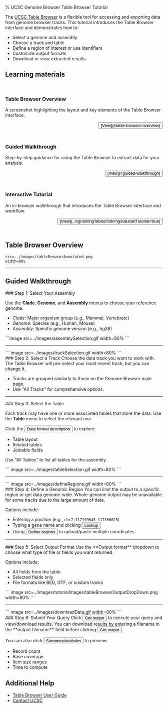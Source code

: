 % UCSC Genome Browser Table Browser Tutorial

The [UCSC Table Browser](../cgi-bin/hgTables) is a flexible tool for accessing and exporting data from genome browser tracks. This tutorial introduces the Table Browser interface and demonstrates how to:

- Select a genome and assembly
- Choose a track and table
- Define a region of interest or use identifiers
- Customize output formats
- Download or view extracted results

## Learning materials

<div class="row" style="padding-top: 15px">
<div class="col-md-4">
<div class="panel panel-default" style="padding-bottom: 10px">
<h3 class="panel-title" style="width: 100%;">Table Browser Overview</h3>

A screenshot highlighting the layout and key elements of the Table Browser interface.

<p style="text-align: end">
<button>[View](#table-browser-overview)</button>
</p>
</div>
</div>

<div class="col-md-4">
<div class="panel panel-default" style="padding-bottom: 10px">
<h3 class="panel-title" style="width: -webkit-fill-available;">Guided Walkthrough</h3>

Step-by-step guidance for using the Table Browser to extract data for your analysis.

<p style="text-align: end">
<button>[View](#guided-walkthrough)</button>
</p>
</div>
</div>

<div class="col-md-4">
<div class="panel panel-default" style="padding-bottom: 10px">
<h3 class="panel-title" style="width: -webkit-fill-available;">Interactive Tutorial</h3>

An in-browser walkthrough that introduces the Table Browser interface and workflow.

<p style="text-align: end">
<button>[View](../cgi-bin/hgTables?db=hg38&startTutorial=true)</button>
</p>
</div>
</div>
</div>

## Table Browser Overview

``` image
src=../images/tableBrowserAnnotated.png
width=80%
```

---

## Guided Walkthrough


<div class="row">
  <div class="col-md-6">
### Step 1: Select Your Assembly
  
  Use the **Clade**, **Genome**, and **Assembly** menus to choose your reference genome.
  
  - *Clade*: Major organism group (e.g., Mammal, Vertebrate)
  - *Genome*: Species (e.g., Human, Mouse)
  - *Assembly*: Specific genome version (e.g., hg38)
  </div>

  <div class="col-md-6">
  ```image
  src=../images/assemblySelection.gif
  width=80%
  ```
</div>
</div>

---


<div class="row">
  <div class="col-md-6">
  ``` image
  src=../images/trackSelection.gif
  width=80%
  ```
  </div>

  <div class="col-md-6">
### Step 2: Select a Track
  Choose the data track you want to work with. The Table Browser will pre-select your most recent track, but you can change it.
  
  - Tracks are grouped similarly to those on the Genome Browser main page.
  - Use "All Tracks" for comprehensive options.
  </div>
</div>

---


<div class="row">
  <div class="col-md-6">
### Step 3: Select the Table

  Each track may have one or more associated tables that store the data. Use the **Table** menu to select the relevant one.
  
  Click the <button>Data format description</button> to explore:

  - Table layout
  - Related tables
  - Joinable fields

  Use "All Tables" to list all tables for the assembly.

  </div>

  <div class="col-md-6">
  ``` image
  src=../images/tableSelection.gif
  width=80%
  ```
  </div>
</div>

---


<div class="row">
  <div class="col-md-6">
  ``` image
  src=../images/defineRegions.gif
  width=80%
  ```
  </div>

  <div class="col-md-6">
### Step 4: Define a Genomic Region
  You can limit the output to a specific region or get data genome-wide.
  Whole-genome output may be unavailable for some tracks due to the large amount of data. 
  
  Options include:
  
  - Entering a position (e.g., `chr7:117199645-117356025`)
  - Typing a gene name and clicking <button>Lookup</button>
  - Using <button>Define regions</button> to upload/paste multiple coordinates
  
  </div>
</div>

---

<div class="row">
  <div class="col-md-6">
### Step 5: Select Output Format
  Use the **Output format** dropdown to choose what type of file or fields you want returned.
  
  Options include:
  
  - All fields from the table
  - Selected fields only
  - File formats like BED, GTF, or custom tracks
  </div>
  <div class="col-md-6">
  ``` image
  src=../images/tutorialImages/tableBrowserOutputDropDown.png
  width=80%
  ```
  </div>
</div>


---

<div class="row">
  <div class="col-md-6">
  ``` image
  src=../images/downloadData.gif
  width=80%
  ```
  </div>
  <div class="col-md-6">
### Step 6: Submit Your Query
  Click <button>Get output</button> to execute your query and view/download results.
  You can download results by entering a filename in the **output filename** field before clicking <button>Get output</button>.
  
  You can also click <button>Summary/statistics</button> to preview:
  
  - Record count
  - Base coverage
  - Item size ranges
  - Time to compute

  </div>
</div>

## Additional Help

- [Table Browser User Guide](https://genome.ucsc.edu/goldenPath/help/hgTablesHelp.html)
- [Contact UCSC](https://genome.ucsc.edu/contacts.html)
